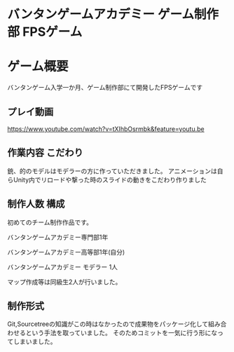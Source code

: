 # バンタンゲームアカデミー ゲーム制作部 FPSゲーム
# ゲーム概要
バンタンゲーム入学一か月、ゲーム制作部にて開発したFPSゲームです
## プレイ動画
https://www.youtube.com/watch?v=tXIhbOsrmbk&feature=youtu.be
## 作業内容 こだわり
銃、的のモデルはモデラーの方に作っていただきました。
アニメーションは自らUnity内でリロードや撃った時のスライドの動きをこだわり作りました
## 制作人数 構成
初めてのチーム制作作品です。

バンタンゲームアカデミー専門部1年

バンタンゲームアカデミー高等部1年(自分)

バンタンゲームアカデミー モデラー 1人

マップ作成等は同級生2人が行いました。

## 制作形式
Git,Sourcetreeの知識がこの時はなかったので成果物をパッケージ化して組み合わせるという手法を取っていました。
そのためコミットを一気に行う形になってしまいました。
